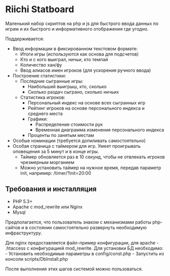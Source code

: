 Riichi Statboard
================

Маленький набор скриптов на php и js для быстрого ввода данных по играм и их быстрого и информативного отображения
где угодно.

Поддерживается:
- Ввод информации в фиксированном текстовом формате:
    - Итоги игры (используются как основа для подсчетов)
    - Кто и с кого выиграл, ничьи, кто темпай
    - Количество хан/фу
    - Ввод алиасов имен игроков (для ускорения ручного ввода)
- Построение статистики:
    - Последние сыгранные игры:
        - Наибольший выигрыш, кто, сколько
        - Сколько раздач сыграно, сколько ничьих
    - Статистика игроков:
        - Персональный индекс на основе всех сыгранных игр
        - Рейтинг игроков на основе персонального индекса и среднего места
        - Графики:
            - Распределение стоимости рук
            - Временная диаграмма изменения персонального индекса
        - Проценты по занятым местам
- Особые номинации (требуется допиливать самостоятельно)
- Особая страница с таймером для игр. Умеет проигрывать оповещения за 5 минут и в конце игры.
    - Таймер обновляется раз в 10 секунд, чтобы не отвлекать игроков чрезмерным морганием
    - Можно установить таймер на нужное время, передав параметр init, например: /timer/?init=20:00


Требования и инсталляция
------------------------

- PHP 5.3+
- Apache с mod_rewrite или Nginx
- Mysql

Предполагается, что пользователь знаком с механизмами работы php-сайтов и в состоянии
самостоятельно развернуть необходимую инфраструктуру.

Для nginx предоставляется файл-пример конфигурации, для apache - .htaccess с конфигурацией mod_rewrite.
Для установки БД необходимо:
    - Установить необходимые параметры в config/const.php
    - Запустить из консоли scripts/DbInstall.php

После выполнения этих шагов системой можно пользоваться.
